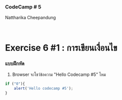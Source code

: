### CodeCamp # 5 <br>
Nattharika Cheepandung <br>
<br>
<br>

# Exercise 6 #1 : การเขียนเงื่อนไข

### แบบฝึกหัด

1. Browser จะโชว์ข้อความ "Hello Codecamp #5" ไหม

```javascript
if ("0"){
    alert('Hello codecamp #5');
}
```